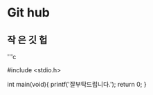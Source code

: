 # Git hub
## 작 은 깃 헙





'''c

#include <stdio.h>

int main(void){
printf('잘부탁드립니다.');
return 0;
}

